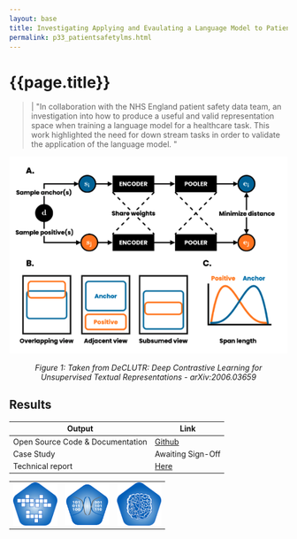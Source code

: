 ```yaml
---
layout: base
title: Investigating Applying and Evaulating a Language Model to Patient Safety Data 
permalink: p33_patientsafetylms.html
---
```


# {{page.title}}
> | "In collaboration with the NHS England patient safety data team, an investigation into how to produce a useful and valid representation space when training a language model for a healthcare task.  This work highlighted the need for down stream tasks in order to validate the application of the language model. "   

<p align="center">
    <img src="assets/img/p33fig1.png" alt=""  width="800"/>
</p>
<p align="center">
    <em>Figure 1: Taken from DeCLUTR: Deep Contrastive Learning for Unsupervised Textual Representations - arXiv:2006.03659</em>
</p>



## Results 



| Output | Link | 
| ---- | ---- |
| Open Source Code & Documentation | [Github](https://github.com/nhsx/ELM4PSIR) |
| Case Study | Awaiting Sign-Off |
| Technical report | [Here](https://github.com/nhsx/ELM4PSIR/blob/main/reports/ELM4PSIR_NT_v1.1.pdf) |

||||
|:-|:-|:-|
|<img src="assets/img/simulation_badge_S.png" alt  width="80"/>|<img src="assets/img/Synthetic.png" alt  width="80"/>|<img src="assets/img/machine_learning_badge_S.png" alt  width="80"/>|
